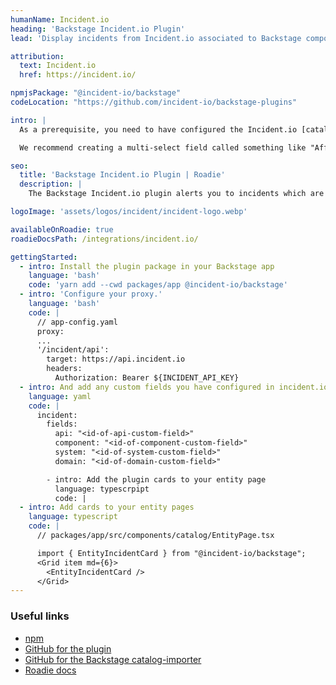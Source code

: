 ```yaml
---
humanName: Incident.io
heading: 'Backstage Incident.io Plugin'
lead: 'Display incidents from Incident.io associated to Backstage components'

attribution:
  text: Incident.io
  href: https://incident.io/

npmjsPackage: "@incident-io/backstage"
codeLocation: "https://github.com/incident-io/backstage-plugins"

intro: |
  As a prerequisite, you need to have configured the Incident.io [catalog-importer](https://github.com/incident-io/catalog-importer) to sync with your Backstage catalog. You can visit your incident.io dashboard to create a custom field that is powered by the Backstage Component catalog type.

  We recommend creating a multi-select field called something like "Affected services" or "Impacted components".

seo:
  title: 'Backstage Incident.io Plugin | Roadie'
  description: |
    The Backstage Incident.io plugin alerts you to incidents which are affecting your production services, directly from within Backstage.

logoImage: 'assets/logos/incident/incident-logo.webp'

availableOnRoadie: true
roadieDocsPath: /integrations/incident.io/

gettingStarted:
  - intro: Install the plugin package in your Backstage app
    language: 'bash'
    code: 'yarn add --cwd packages/app @incident-io/backstage'
  - intro: 'Configure your proxy.'
    language: 'bash'
    code: |
      // app-config.yaml
      proxy:
      ...
      '/incident/api':
        target: https://api.incident.io
        headers:
          Authorization: Bearer ${INCIDENT_API_KEY}
  - intro: And add any custom fields you have configured in incident.io in as well. If you have no custom fields you can omit this section, but if you do and they are not configued then the plugin will display an error.
    language: yaml
    code: |
      incident:
        fields:
          api: "<id-of-api-custom-field>"
          component: "<id-of-component-custom-field>"
          system: "<id-of-system-custom-field>"
          domain: "<id-of-domain-custom-field>"

        - intro: Add the plugin cards to your entity page
          language: typescrpipt
          code: |
  - intro: Add cards to your entity pages
    language: typescript
    code: |
      // packages/app/src/components/catalog/EntityPage.tsx

      import { EntityIncidentCard } from "@incident-io/backstage";
      <Grid item md={6}>
        <EntityIncidentCard />
      </Grid>
---
```


### Useful links

- [npm](https://www.npmjs.com/package/@incident-io/backstage)
- [GitHub for the plugin](https://github.com/incident-io/backstage-plugins)
- [GitHub for the Backstage catalog-importer](https://github.com/incident-io/catalog-importer)
- [Roadie docs](https://roadie.io/docs/integrations/incident.io/)
